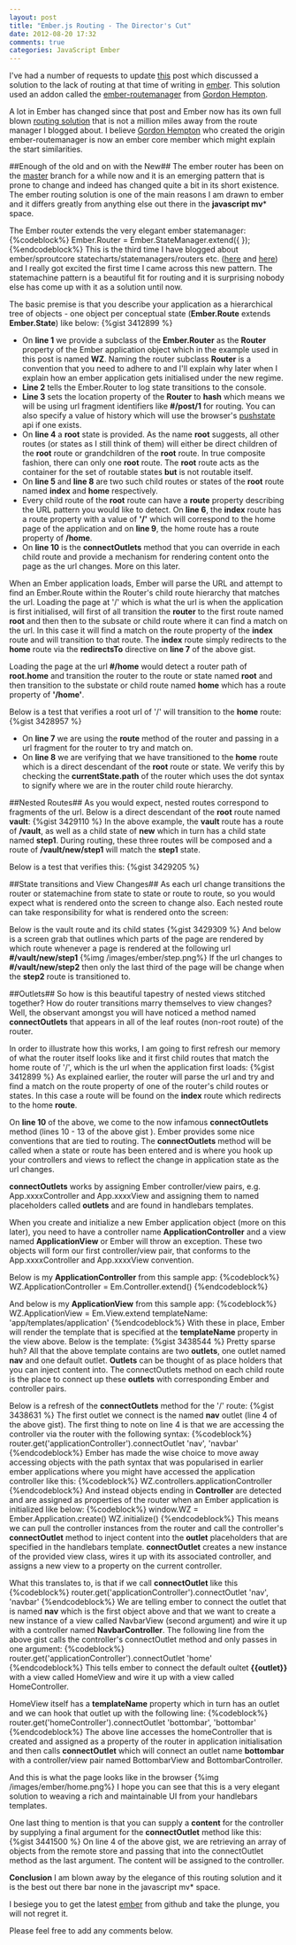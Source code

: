 ```yaml
---
layout: post
title: "Ember.js Routing - The Director's Cut"
date: 2012-08-20 17:32
comments: true
categories: JavaScript Ember
---
```

I've had a number of requests to update <a href="http://www.thesoftwaresimpleton.com/blog/2012/04/22/ember-js-routemanager/" target="_blank">this</a> post which discussed a solution to the lack of routing at that time of writing in <a href="http://emberjs.com/">ember</a>.  This solution used an addon called the <a href="https://github.com/ghempton/ember-routemanager" target="_blank">ember-routemanager</a> from <a href="https://twitter.com/ghempton" target="_blank">Gordon Hempton</a>.    

A lot in Ember has changed since that post and Ember now has its own full blown <a href="http://emberjs.com/guides/outlets/#toc_the-router" target="_blank">routing solution</a> that is not a million miles away from the route manager I blogged about.  I believe <a href="https://twitter.com/ghempton" target="_blank">Gordon Hempton</a> who created the origin ember-routemanager is now an ember core member which might explain the start similarities.  

##Enough of the old and on with the New##
The ember router has been on the <a href="" target="_blank">master</a> branch for a while now and it is an emerging pattern that is prone to change and indeed has changed quite a bit in its short existence.  The ember routing solution is one of the main reasons I am drawn to ember and it differs greatly from anything else out there in the **javascript mv*** space.

The Ember router extends the very elegant ember statemanager:
{%codeblock%}
Ember.Router = Ember.StateManager.extend({
});
{%endcodeblock%}
This is the third time I have blogged about ember/sproutcore statecharts/statemanagers/routers etc. (<a href="http://www.thesoftwaresimpleton.com/blog/2012/02/28/statemachine/" target="_blank">here</a> and <a href="http://www.thesoftwaresimpleton.com/blog/2012/04/22/ember-js-routemanager/" target="_blank">here</a>) and I really got excited the first time I came across this new pattern.  The statemachine pattern is a beautiful fit for routing and it is surprising nobody else has come up with it as a solution until now.  

The basic premise is that you describe your application as a hierarchical tree of objects - one object per conceptual state (**Ember.Route** extends **Ember.State**) like below: 
{%gist 3412899 %}

- On **line 1** we provide a subclass of the **Ember.Router** as the **Router** property of the Ember application object which in the example used in this post is named **WZ**.  Naming the router subclass **Router** is a convention that you need to adhere to and I'll explain why later when I explain how an ember application gets initialised under the new regime.
- **Line 2** tells the Ember.Router to log state transitions to the console.
- **Line 3** sets the location property of the **Router** to **hash** which means we will be using url fragment identifiers like **#/post/1** for routing.  You can also specify a value of history which will use the browser's <a href="http://badassjs.com/post/840846392/location-hash-is-dead-long-live-html5-pushstate" target="_blank">pushstate</a> api if one exists.
- On **line 4** a **root** state is provided. As the name **root** suggests, all other routes (or states as I still think of them) will either be direct children of the **root** route or grandchildren of the **root** route.  In true composite fashion, there can only one **root** route.  The **root** route acts as the container for the set of routable states **but** is not routable itself.
- On **line 5** and **line 8** are two such child routes or states of the **root** route named **index** and **home** respectively.  
- Every child route of the **root** route can have a **route** property describing the URL pattern you would like to detect.  On **line 6**, the **index** route has a route property with a value of <strong>'/'</strong> which will correspond to the home page of the application and on **line 9**, the home route has a route property of **/home**.
- On **line 10** is the **connectOutlets** method that you can override in each child route and provide a mechanism for rendering content onto the page as the url changes.  More on this later.

When an Ember application loads, Ember will parse the URL and attempt to find an Ember.Route within the Router's child route hierarchy that matches the url.   Loading the page at '/' which is what the url is when the application is first initialised, will first of all transition the **router** to the first route named **root** and then then to the subsate or child route where it can find a match on the url.  In this case it will find a match on the route property of the **index** route and will transition to that route.  The **index** route simply redirects to the **home** route via the **redirectsTo** directive on **line 7** of the above gist.

Loading the page at the url **#/home** would detect a router path of **root.home** and transition the router to the route or state named **root** and then transition to the substate or child route named **home** which has a route property of **'/home'**.

Below is a test that verifies a root url of '/' will transition to the **home** route:
{%gist 3428957 %}
- On **line 7** we are using the **route** method of the router and passing in a url fragment for the router to try and match on.
-  On **line 8** we are verifying that we have transitioned to the **home** route which is a direct descendant of the **root** route or state.  We verify this by checking the **currentState.path** of the router which uses the dot syntax to signify where we are in the router child route hierarchy.

##Nested Routes##
As you would expect, nested routes correspond to fragments of the url.  Below is a direct descendant of the **root** route named **vault**:
{%gist 3429110 %}
In the above example, the **vault** route has a route of **/vault**, as well as a child state of **new** which in turn has a child state named **step1**.  During routing, these three routes will be composed and a route of **/vault/new/step1** will match the **step1** state.

Below is a test that verifies this:
{%gist 3429205 %}

##State transitions and View Changes##
As each url change transitions the router or statemachine from state to state or route to route, so you would expect what is rendered onto the screen to change also.  Each nested route can take responsibility for what is rendered onto the screen:

Below is the vault route and its child states
{%gist 3429309 %}
And below is a screen grab that outlines which parts of the page are rendered by which route whenever a page is rendered at the following url **#/vault/new/step1**
{%img /images/ember/step.png%}
If the url changes to **#/vault/new/step2** then only the last third of the page will be change when the **step2** route is transitioned to.

##Outlets##
So how is this beautiful tapestry of nested views stitched together?  How do router transitions marry themselves to view changes?  Well, the observant amongst you will have noticed a method named **connectOutlets** that appears in all of the leaf routes (non-root route) of the router.

In order to illustrate how this works, I am going to first refresh our memory of what the router itself looks like and it first child routes that match the home route of '/', which is the url when the application first loads:
{%gist 3412899 %}
As explained earlier, the router will parse the url and try and find a match on the route property of one of the router's child routes or states.  In this case a route will be found on the **index** route which redirects to the home **route**.

On **line 10** of the above, we come to the now infamous **connectOutlets** method (lines 10 - 13 of the above gist ).  Ember provides some nice conventions that are tied to routing.  The **connectOutlets** method will be called when a state or route has been entered and is where you hook up your controllers and views to reflect the change in application state as the url changes. 

**connectOutlets** works by assigning Ember controller/view pairs, e.g. App.xxxxController and App.xxxxView and assigning them to named placeholders called **outlets** and are found in handlebars templates.

When you create and initialize a new Ember application object (more on this later), you need to have a controller name **ApplicationController** and a view named **ApplicationView** or Ember will throw an exception.  These two objects will form our first controller/view pair, that conforms to the App.xxxxController and App.xxxxView convention.

Below is my **ApplicationController** from this sample app:
{%codeblock%}
WZ.ApplicationController = Em.Controller.extend()
{%endcodeblock%}

And below is my **ApplicationView** from this sample app:
{%codeblock%}
WZ.ApplicationView = Em.View.extend
  templateName: 'app/templates/application'
{%endcodeblock%}
With these in place, Ember will render the template that is specified at the **templateName** property in the view above.  Below is the template:
{%gist 3438544 %}
Pretty sparse huh?  All that the above template contains are two **outlets**, one outlet named **nav** and one default outlet.  **Outlets** can be thought of as place holders that you can inject content into.  The connectOutlets method on each child route is the place to connect up these **outlets** with corresponding Ember and controller pairs.

Below is a refresh of the **connectOutlets** method for the '/' route:
{%gist 3438631 %}
The first outlet we connect is the named **nav** outlet (line 4 of the above gist).  The first thing to note on line 4 is that we are accessing the controller via the router with the following syntax:
{%codeblock%}
router.get('applicationController').connectOutlet 'nav', 'navbar'
{%endcodeblock%}
Ember has made the wise choice to move away accessing objects with the path syntax that was popularised in earlier ember applications where you might have accessed the application controller like this:
{%codeblock%}
WZ.controllers.applicationController
{%endcodeblock%}
And instead objects ending in **Controller** are detected and are assigned as properties of the router when an Ember application is initialized like below:
{%codeblock%}
window.WZ = Ember.Application.create()
WZ.initialize()
{%endcodeblock%}
This means we can pull the controller instances from the router and call the controller's **connectOutlet** method to inject content into the **outlet** placeholders that are specified in the handlebars template.  **connectOutlet** creates a new instance of the provided view class, wires it up with its associated controller, and assigns a new view to a property on the current controller.  

What this translates to, is that if we call **connectOutlet** like this
{%codeblock%}
router.get('applicationController').connectOutlet 'nav', 'navbar'
{%endcodeblock%}
We are telling ember to connect the outlet that is named **nav** which is the first object above and that we want to create a new instance of a view called NavbarView (second argument) and wire it up with a controller named **NavbarController**.
The following line from the above gist calls the controller's connectOutlet method and only passes in one argument:
{%codeblock%}
router.get('applicationController').connectOutlet 'home'
{%endcodeblock%}
This tells ember to connect the default oultet **{{outlet}}** with a view called HomeView and wire it up with a view called HomeController.

HomeView itself has a **templateName** property which in turn has an outlet and we can hook that outlet up with the following line:
{%codeblock%}
router.get('homeController').connectOutlet 'bottombar', 'bottombar'
{%endcodeblock%}
The above line accesses the homeController that is created and assigned as a property of the router in application initialisation and then calls **connectOutlet** which will connect an outlet name **bottombar** with a controller/view pair named BottombarView and BottombarController. 

And this is what the page looks like in the browser
{%img /images/ember/home.png%}
I hope you can see that this is a very elegant solution to weaving a rich and maintainable UI from your handlebars templates.

One last thing to mention is that you can supply a **content** for the controller by supplying a final argument for the **connectOutlet** method like this:
{%gist 3441500 %}
On line 4 of the above gist, we are retrieving an array of objects from the remote store and passing that into the connectOutlet method as the last argument.  The content will be assigned to the controller.

**Conclusion**
I am blown away by the elegance of this routing solution and it is the best out there bar none in the javascript mv* space.

I besiege you to get the latest <a href="https://github.com/emberjs/ember.js/" target="_blank">ember</a> from github and take the plunge, you will not regret it.

Please feel free to add any comments below.